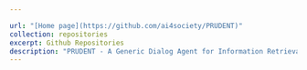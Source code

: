 ```yaml
---

url: "[Home page](https://github.com/ai4society/PRUDENT)"
collection: repositories
excerpt: Github Repositories
description: "PRUDENT - A Generic Dialog Agent for Information Retrieval That Can Flexibly Mix Automated Planning and Reinforcement Learning"  
---
```


